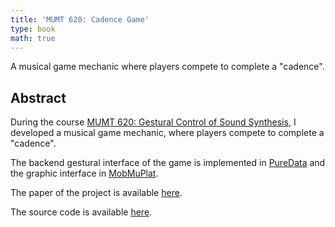 ```yaml
---
title: 'MUMT 620: Cadence Game'
type: book
math: true
---
```


A musical game mechanic where players compete to complete a "cadence".

<!--more-->

## Abstract

During the course [MUMT 620: Gestural Control of Sound Synthesis](https://www.mcgill.ca/study/2020-2021/courses/mumt-620), I developed a musical game mechanic, where players compete to complete a "cadence".

The backend gestural interface of the game is implemented in [PureData](https://puredata.info/) and the graphic interface in [MobMuPlat](http://danieliglesia.com/mobmuplat/).

The paper of the project is available [here](https://zenodo.org/record/2554665#.X5LY9JpE160).

The source code is available [here](https://github.com/napulen/tictacchord).
